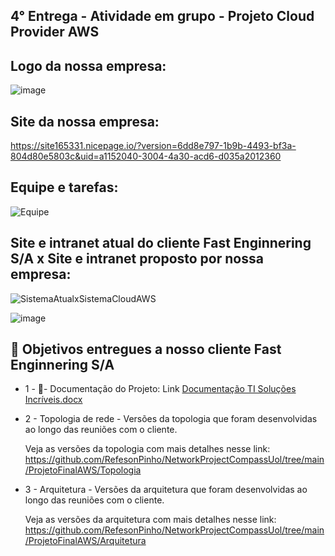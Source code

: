 ## 4° Entrega - Atividade em grupo - Projeto Cloud Provider AWS



## Logo da nossa empresa:
![image](https://user-images.githubusercontent.com/89049212/199023227-0ec30a7f-13c0-42ab-a538-e32a085d2ddf.png)

## Site da nossa empresa:
https://site165331.nicepage.io/?version=6dd8e797-1b9b-4493-bf3a-804d80e5803c&uid=a1152040-3004-4a30-acd6-d035a2012360

## Equipe e tarefas:
![Equipe](https://user-images.githubusercontent.com/89049212/199052849-37a4454b-add6-4bdb-a821-5f56a5e39b06.jpg)



## Site e intranet atual do cliente Fast Enginnering S/A x Site e intranet proposto por nossa empresa:

![SistemaAtualxSistemaCloudAWS](https://user-images.githubusercontent.com/89049212/199056956-0d1cade0-6a58-45ff-9937-ab466857b9a2.jpg)

![image](https://user-images.githubusercontent.com/89049212/199064317-c9c0b512-06c7-42bd-8169-063a9478a6d7.png)







## 🎯 Objetivos entregues a nosso cliente Fast Enginnering S/A

- 1 -
📝-  Documentação do Projeto: Link
[Documentação TI Soluções Incríveis.docx](https://github.com/RefesonPinho/NetworkProjectCompassUol/files/9804103/Documentacao.TI.Solucoes.Incriveis.docx)

- 2 - Topologia de rede - Versões da topologia que foram desenvolvidas ao longo das reuniões com o cliente.

  Veja as versões da topologia com mais detalhes nesse link: https://github.com/RefesonPinho/NetworkProjectCompassUol/tree/main/ProjetoFinalAWS/Topologia


- 3 - Arquitetura - Versões da arquitetura que foram desenvolvidas ao longo das reuniões com o cliente.

  Veja as versões da  arquitetura com mais detalhes nesse link: https://github.com/RefesonPinho/NetworkProjectCompassUol/tree/main/ProjetoFinalAWS/Arquitetura
  

